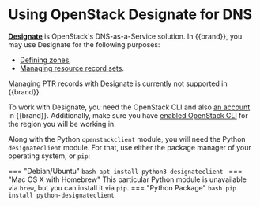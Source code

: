 # Using OpenStack Designate for DNS

**[Designate](https://docs.openstack.org/designate/latest)** is OpenStack's DNS-as-a-Service solution.
In {{brand}}, you may use Designate for the following purposes:

* [Defining zones](zones.md),
* [Managing resource record sets](recordsets.md).

Managing PTR records with Designate is currently not supported in {{brand}}.

To work with Designate, you need the OpenStack CLI and also [an account](../../getting-started/create-account.md) in {{brand}}.
Additionally, make sure you have [enabled OpenStack CLI](../../getting-started/enable-openstack-cli.md) for the region you will be working in.

Along with the Python `openstackclient` module, you will need the Python `designateclient` module.
For that, use either the package manager of your operating system, or `pip`:

=== "Debian/Ubuntu"
    ```bash
    apt install python3-designateclient
    ```
=== "Mac OS X with Homebrew"
    This particular Python module is unavailable via `brew`, but you can install it via `pip`.
=== "Python Package"
    ```bash
    pip install python-designateclient
    ```
